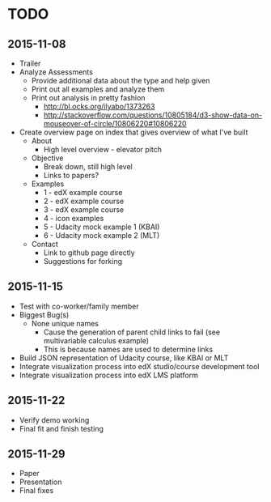 # TODO

## 2015-11-08
* Trailer
* Analyze Assessments
  * Provide additional data about the type and help given
  * Print out all examples and analyze them
  * Print out analysis in pretty fashion
    * http://bl.ocks.org/ilyabo/1373263
    * http://stackoverflow.com/questions/10805184/d3-show-data-on-mouseover-of-circle/10806220#10806220
* Create overview page on index that gives overview of what I've built
    * About
        * High level overview - elevator pitch
    * Objective
        * Break down, still high level
        * Links to papers?
    * Examples
        * 1 - edX example course
        * 2 - edX example course
        * 3 - edX example course
        * 4 - icon examples
        * 5 - Udacity mock example 1 (KBAI)
        * 6 - Udacity mock example 2 (MLT)
    * Contact
      * Link to github page directly
      * Suggestions for forking

## 2015-11-15
* Test with co-worker/family member
* Biggest Bug(s)
    * None unique names
        * Cause the generation of parent child links to fail (see multivariable calculus example)
        * This is because names are used to determine links
* Build JSON representation of Udacity course, like KBAI or MLT
* Integrate visualization process into edX studio/course development tool
* Integrate visualization process into edX LMS platform

## 2015-11-22
* Verify demo working
* Final fit and finish testing

## 2015-11-29
* Paper
* Presentation
* Final fixes
